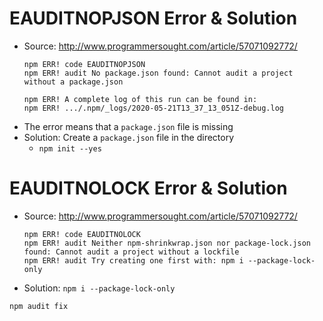 # EAUDITNOPJSON Error & Solution
  * Source: http://www.programmersought.com/article/57071092772/
      ```
      npm ERR! code EAUDITNOPJSON
      npm ERR! audit No package.json found: Cannot audit a project without a package.json

      npm ERR! A complete log of this run can be found in:
      npm ERR! .../.npm/_logs/2020-05-21T13_37_13_051Z-debug.log
      ```
  * The error means that a `package.json` file is missing
  * Solution: Create a `package.json` file in the directory
    * `npm init --yes`

# EAUDITNOLOCK Error & Solution
  * Source: http://www.programmersought.com/article/57071092772/
      ```
      npm ERR! code EAUDITNOLOCK
      npm ERR! audit Neither npm-shrinkwrap.json nor package-lock.json found: Cannot audit a project without a lockfile
      npm ERR! audit Try creating one first with: npm i --package-lock-only
      ```
  * Solution: `npm i --package-lock-only` 

`npm audit fix`
